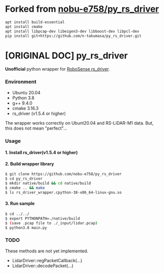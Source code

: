 # Forked from [nobu-e758/py_rs_driver](https://github.com/nobu-e758/py_rs_driver)

```bash
apt install build-essential
apt install cmake
apt install libpcap-dev libeigen3-dev libboost-dev libpcl-dev
pip install git+https://github.com/n-takumasa/py_rs_driver.git
```

# [ORIGINAL DOC] py_rs_driver

**Unofficial** python wrapper for [RoboSense rs_driver](https://github.com/RoboSense-LiDAR/rs_driver).

### Environment

- Ubuntu 20.04
- Python 3.8
- g++ 9.4.0
- cmake 3.16.3
- rs_driver (v1.5.4 or higher)

The wrapper works correctly on Ubunt20.04 and RS-LiDAR-M1 data. But, this does not mean "perfect"...

### Usage 

#### 1. Install rs_driver(v1.5.4 or higher)

#### 2. Build wrapper library

```bash
$ git clone https://github.com/nobu-e758/py_rs_driver
$ cd py_rs_driver
$ mkdir native/build && cd native/build
$ cmake .. && make
$ ls rs_driver_wrapper.cpython-38-x86_64-linux-gnu.so
```

#### 3. Run sample

```bash
$ cd ../../
$ export PYTHONPATH=./native/build
$ (save .pcap file to ./_input/lidar.pcap)
$ python3.8 main.py
```

### TODO

These methods are not yet implemented.

- LidarDriver::regPacketCallback(...)
- LidarDriver::decodePacket(...)
